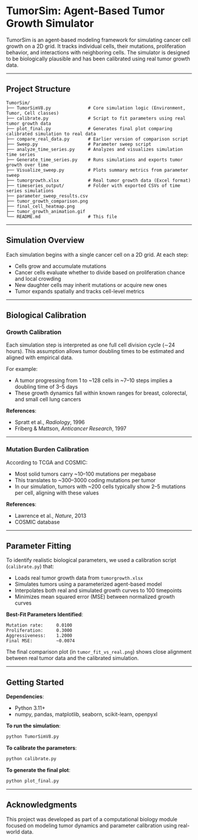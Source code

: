 # TumorSim: Agent-Based Tumor Growth Simulator

TumorSim is an agent-based modeling framework for simulating cancer cell growth on a 2D grid. It tracks individual cells, their mutations, proliferation behavior, and interactions with neighboring cells. The simulator is designed to be biologically plausible and has been calibrated using real tumor growth data.

---

## Project Structure

```
TumorSim/
├── TumorSimV8.py              # Core simulation logic (Environment, Tumor, Cell classes)
├── calibrate.py               # Script to fit parameters using real tumor growth data
├── plot_final.py              # Generates final plot comparing calibrated simulation to real data
├── compare_real_data.py       # Earlier version of comparison script
├── Sweep.py                   # Parameter sweep script
├── analyze_time_series.py     # Analyzes and visualizes simulation time series
├── Generate_time_series.py    # Runs simulations and exports tumor growth over time
├── Visualize_sweep.py         # Plots summary metrics from parameter sweep
├── tumorgrowth.xlsx           # Real tumor growth data (Excel format)
├── timeseries_output/         # Folder with exported CSVs of time series simulations
├── parameter_sweep_results.csv
├── tumor_growth_comparison.png
├── final_cell_heatmap.png
├── tumor_growth_animation.gif
└── README.md                  # This file
```

---

## Simulation Overview

Each simulation begins with a single cancer cell on a 2D grid. At each step:

- Cells grow and accumulate mutations
- Cancer cells evaluate whether to divide based on proliferation chance and local crowding
- New daughter cells may inherit mutations or acquire new ones
- Tumor expands spatially and tracks cell-level metrics

---

## Biological Calibration

### Growth Calibration

Each simulation step is interpreted as one full cell division cycle (∼24 hours). This assumption allows tumor doubling times to be estimated and aligned with empirical data.

For example:
- A tumor progressing from 1 to ~128 cells in ~7–10 steps implies a doubling time of 3–5 days
- These growth dynamics fall within known ranges for breast, colorectal, and small cell lung cancers

**References**:  
- Spratt et al., *Radiology*, 1996  
- Friberg & Mattson, *Anticancer Research*, 1997

---

### Mutation Burden Calibration

According to TCGA and COSMIC:
- Most solid tumors carry ~10–100 mutations per megabase
- This translates to ~300–3000 coding mutations per tumor
- In our simulation, tumors with ~200 cells typically show 2–5 mutations per cell, aligning with these values

**References**:  
- Lawrence et al., *Nature*, 2013  
- COSMIC database

---

## Parameter Fitting

To identify realistic biological parameters, we used a calibration script (`calibrate.py`) that:

- Loads real tumor growth data from `tumorgrowth.xlsx`
- Simulates tumors using a parameterized agent-based model
- Interpolates both real and simulated growth curves to 100 timepoints
- Minimizes mean squared error (MSE) between normalized growth curves

**Best-Fit Parameters Identified**:
```
Mutation rate:     0.0100
Proliferation:     0.3000
Aggressiveness:    1.2000
Final MSE:         ~0.0074
```

The final comparison plot (in `tumor_fit_vs_real.png`) shows close alignment between real tumor data and the calibrated simulation.

---

## Getting Started

**Dependencies**:
- Python 3.11+
- numpy, pandas, matplotlib, seaborn, scikit-learn, openpyxl

**To run the simulation**:
```bash
python TumorSimV8.py
```

**To calibrate the parameters**:
```bash
python calibrate.py
```

**To generate the final plot**:
```bash
python plot_final.py
```

---

## Acknowledgments

This project was developed as part of a computational biology module focused on modeling tumor dynamics and parameter calibration using real-world data.

